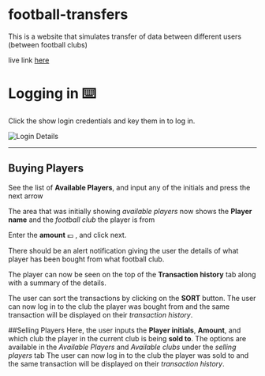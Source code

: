# football-transfers
This is a website that simulates transfer of data between different users (between football clubs)

live link [here](https://simeons-football-transfers.netlify.app/)


# Logging in :keyboard:
Click the show login credentials and key them in to log in.

![Login Details](https://user-images.githubusercontent.com/49209736/208038240-ff5a94fd-6532-4999-b2e2-0afecca0335b.PNG)

***

## Buying Players
See the list of **Available Players**, and input any of the initials and press the next arrow

The area that was initially showing *available players* now shows the **Player name** and the *football club* the player is from

Enter the **amount**  :euro: , and click next.

There should be an alert notification giving the user the details of what player has been bought from what football club.

The player can now be seen on the top of the **Transaction history** tab along with a summary of the details.

The user can sort the transactions by clicking on the **SORT** button.
The user can now log in to the club the player was bought from and the same transaction will be displayed on their *transaction history*.

##Selling Players
Here, the user inputs the **Player initials**, **Amount**, and which club the player in the current club is being **sold to**.
The options are available in the *Available Players* and *Available clubs* under the *selling players* tab
The user can now log in to the club the player was sold to and the same transaction will be displayed on their *transaction history*.
